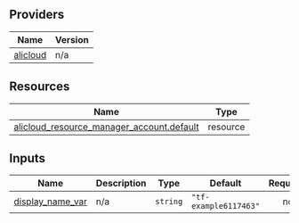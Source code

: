 <!-- BEGIN_TF_DOCS -->
## Providers

| Name | Version |
|------|---------|
| <a name="provider_alicloud"></a> [alicloud](#provider\_alicloud) | n/a |

## Resources

| Name | Type |
|------|------|
| [alicloud_resource_manager_account.default](https://registry.terraform.io/providers/hashicorp/alicloud/latest/docs/resources/resource_manager_account) | resource |

## Inputs

| Name | Description | Type | Default | Required |
|------|-------------|------|---------|:--------:|
| <a name="input_display_name_var"></a> [display\_name\_var](#input\_display\_name\_var) | n/a | `string` | `"tf-example6117463"` | no |
<!-- END_TF_DOCS -->    